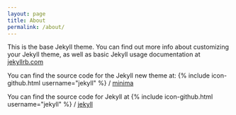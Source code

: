 ```yaml
---
layout: page
title: About
permalink: /about/
---
```


This is the base Jekyll theme. You can find out more info about customizing your
Jekyll theme, as well as basic Jekyll usage documentation at
[jekyllrb.com](https://jekyllrb.com/)

You can find the source code for the Jekyll new theme at:
{% include icon-github.html username="jekyll" %} /
[minima](https://github.com/jekyll/minima)

You can find the source code for Jekyll at
{% include icon-github.html username="jekyll" %} /
[jekyll](https://github.com/jekyll/jekyll)
